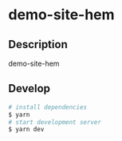 # demo-site-hem

## Description

demo-site-hem

## Develop

```bash
# install dependencies
$ yarn
# start development server
$ yarn dev
```
